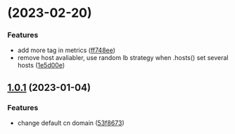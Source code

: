 # [](https://code.byted.org/byteair/volcengine-sdk-go-rec/compare/v1.0.1...v) (2023-02-20)


### Features

* add more tag in metrics ([ff748ee](https://code.byted.org/byteair/volcengine-sdk-go-rec/commits/ff748ee19a19a011ba2efb3beec7b8a50b9e1e16))
* remove host avaliabler, use random lb strategy when .hosts() set several hosts ([1e5d00e](https://code.byted.org/byteair/volcengine-sdk-go-rec/commits/1e5d00eaecdc27101482356c1d0991d71bc99e25))



## [1.0.1](https://code.byted.org/byteair/volcengine-sdk-go-rec/compare/53f86730e79fe0565e0145724526ad818c778c9b...v1.0.1) (2023-01-04)


### Features

* change default cn domain ([53f8673](https://code.byted.org/byteair/volcengine-sdk-go-rec/commits/53f86730e79fe0565e0145724526ad818c778c9b))



